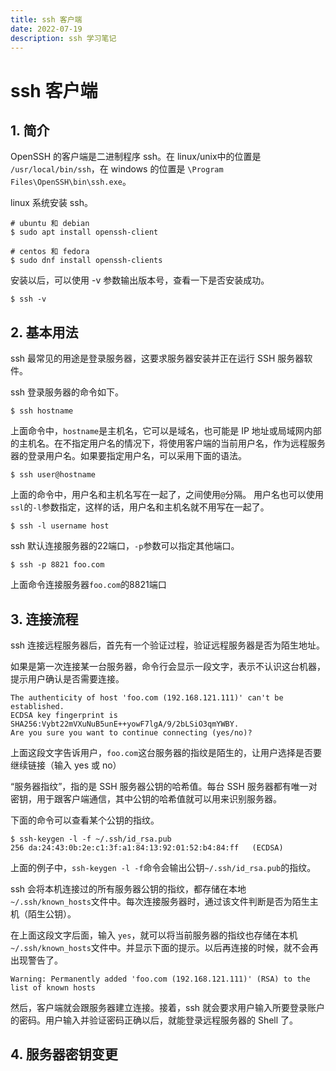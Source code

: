 ```yaml
---
title: ssh 客户端
date: 2022-07-19
description: ssh 学习笔记
---
```


# ssh 客户端

## 1. 简介

OpenSSH 的客户端是二进制程序 ssh。在 linux/unix中的位置是 `/usr/local/bin/ssh`，在 windows 的位置是 `\Program Files\OpenSSH\bin\ssh.exe`。

linux 系统安装 ssh。

```shell
# ubuntu 和 debian
$ sudo apt install openssh-client

# centos 和 fedora
$ sudo dnf install openssh-clients 
```

安装以后，可以使用 -v 参数输出版本号，查看一下是否安装成功。
```shell
$ ssh -v
```

## 2. 基本用法

ssh 最常见的用途是登录服务器，这要求服务器安装并正在运行 SSH 服务器软件。

ssh 登录服务器的命令如下。
```shell
$ ssh hostname
```
上面命令中，`hostname`是主机名，它可以是域名，也可能是 IP 地址或局域网内部的主机名。在不指定用户名的情况下，将使用客户端的当前用户名，作为远程服务器的登录用户名。如果要指定用户名，可以采用下面的语法。
```shell
$ ssh user@hostname
```
上面的命令中，用户名和主机名写在一起了，之间使用`@`分隔。
用户名也可以使用`ssl`的`-l`参数指定，这样的话，用户名和主机名就不用写在一起了。
```shell
$ ssh -l username host
```
ssh 默认连接服务器的22端口，`-p`参数可以指定其他端口。
```shell
$ ssh -p 8821 foo.com
```
上面命令连接服务器`foo.com`的8821端口

## 3. 连接流程

ssh 连接远程服务器后，首先有一个验证过程，验证远程服务器是否为陌生地址。

如果是第一次连接某一台服务器，命令行会显示一段文字，表示不认识这台机器，提示用户确认是否需要连接。
```shell
The authenticity of host 'foo.com (192.168.121.111)' can't be established.
ECDSA key fingerprint is SHA256:Vybt22mVXuNuB5unE++yowF7lgA/9/2bLSiO3qmYWBY.
Are you sure you want to continue connecting (yes/no)?
```
上面这段文字告诉用户，`foo.com`这台服务器的指纹是陌生的，让用户选择是否要继续链接（输入 yes 或 no）

“服务器指纹”，指的是 SSH 服务器公钥的哈希值。每台 SSH 服务器都有唯一对密钥，用于跟客户端通信，其中公钥的哈希值就可以用来识别服务器。

下面的命令可以查看某个公钥的指纹。
```shell
$ ssh-keygen -l -f ~/.ssh/id_rsa.pub
256 da:24:43:0b:2e:c1:3f:a1:84:13:92:01:52:b4:84:ff   (ECDSA)
```
上面的例子中，`ssh-keygen -l -f`命令会输出公钥`~/.ssh/id_rsa.pub`的指纹。

ssh 会将本机连接过的所有服务器公钥的指纹，都存储在本地`~/.ssh/known_hosts`文件中。每次连接服务器时，通过该文件判断是否为陌生主机（陌生公钥）。

在上面这段文字后面，输入 `yes`，就可以将当前服务器的指纹也存储在本机`~/.ssh/known_hosts`文件中。并显示下面的提示。以后再连接的时候，就不会再出现警告了。
```shell
Warning: Permanently added 'foo.com (192.168.121.111)' (RSA) to the list of known hosts
```

然后，客户端就会跟服务器建立连接。接着，ssh 就会要求用户输入所要登录账户的密码。用户输入并验证密码正确以后，就能登录远程服务器的 Shell 了。

## 4. 服务器密钥变更